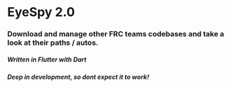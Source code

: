 # EyeSpy 2.0
### Download and manage other FRC teams codebases and take a look at their paths / autos.
##### Written in Flutter with Dart
##### Deep in development, so dont expect it to work!

